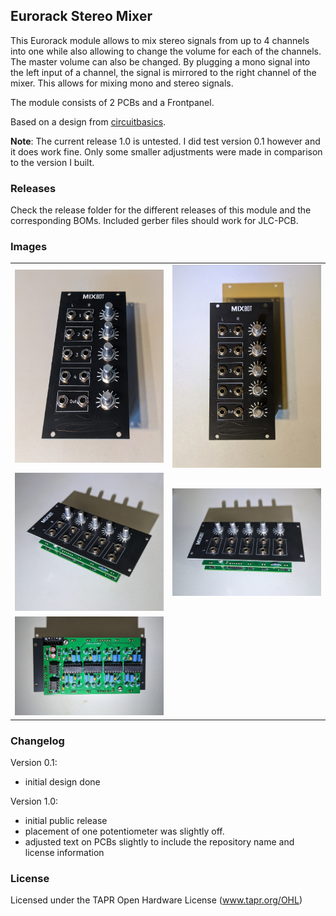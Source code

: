 ## Eurorack Stereo Mixer

This Eurorack module allows to mix stereo signals from up to 4 channels into one while also allowing to 
change the volume for each of the channels. The master volume can also be changed.
By plugging a mono signal into the left input of a channel, the signal is mirrored to the right 
channel of the mixer. This allows for mixing mono and stereo signals.

The module consists of 2 PCBs and a Frontpanel.

Based on a design from [circuitbasics](https://www.circuitbasics.com/what-are-audio-mixers/).

**Note**: The current release 1.0 is untested. I did test version 0.1 however
and it does work fine. Only some smaller adjustments were made in comparison to the version I built.

### Releases
Check the release folder for the different releases of this module and the corresponding BOMs.
Included gerber files should work for JLC-PCB. 

### Images

|                                   |                                   | 
|-----------------------------------|-----------------------------------|
| ![Front_1](/Images/Photos/A.jpg)  |  ![Front_2](/Images/Photos/B.jpg) |
| ![Side_1](/Images/Photos/C.jpg)   |  ![Side_2](/Images/Photos/D.jpg)  |
| ![Back_1](/Images/Photos/E.jpg)   |                                   |


### Changelog
Version 0.1:
 - initial design done

Version 1.0:
 - initial public release
 - placement of one potentiometer was slightly off.
 - adjusted text on PCBs slightly to include the repository name and license information

### License
Licensed under the TAPR Open Hardware License (www.tapr.org/OHL)
